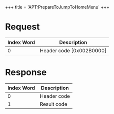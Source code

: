 +++
title = 'APT:PrepareToJumpToHomeMenu'
+++

# Request

| Index Word | Description                |
|------------|----------------------------|
| 0          | Header code \[0x002B0000\] |

# Response

| Index Word | Description |
|------------|-------------|
| 0          | Header code |
| 1          | Result code |

